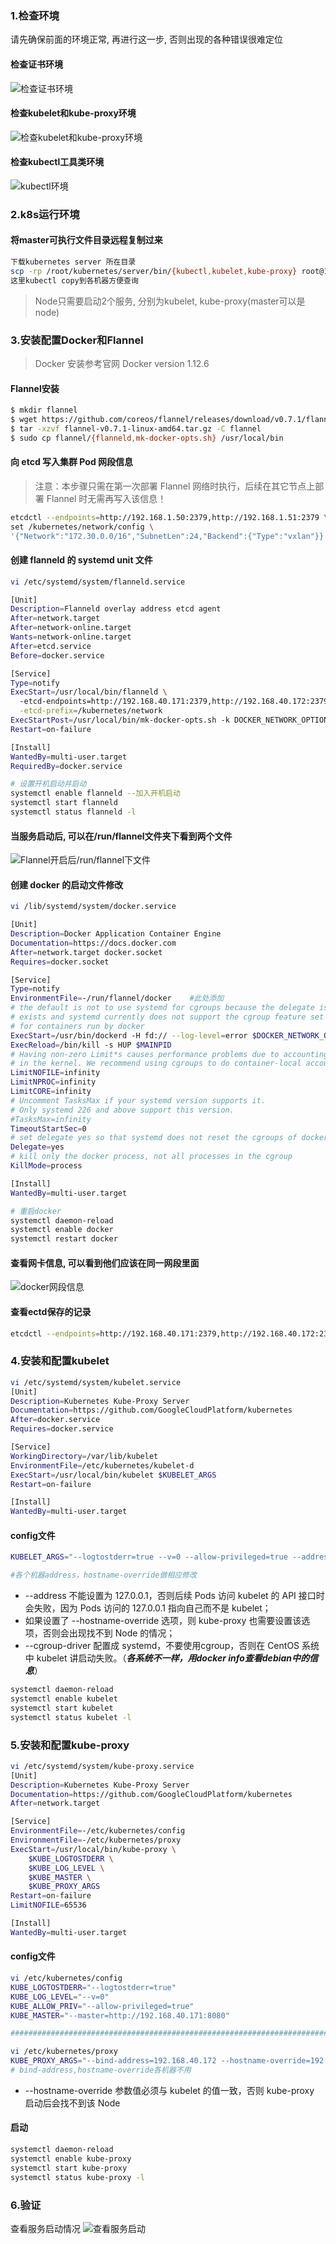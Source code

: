 ### 1.检查环境
请先确保前面的环境正常, 再进行这一步, 否则出现的各种错误很难定位</br>
#### 检查证书环境
![检查证书环境](./images/kubernetes-ssl.png)
#### 检查kubelet和kube-proxy环境
![检查kubelet和kube-proxy环境](./images/node-kube.png)
#### 检查kubectl工具类环境
![kubectl环境](./images/node-kubectl.png)

### 2.k8s运行环境
#### 将master可执行文件目录远程复制过来
```bash
下载kubernetes server 所在目录
scp -rp /root/kubernetes/server/bin/{kubectl,kubelet,kube-proxy} root@192.168.40.172:/usr/local/bin/
这里kubectl copy到各机器方便查询
```
> Node只需要启动2个服务, 分别为kubelet, kube-proxy(master可以是node)

### 3.安装配置Docker和Flannel
> Docker 安装参考官网 Docker version 1.12.6 
#### Flannel安装
```bash
$ mkdir flannel
$ wget https://github.com/coreos/flannel/releases/download/v0.7.1/flannel-v0.7.1-linux-amd64.tar.gz
$ tar -xzvf flannel-v0.7.1-linux-amd64.tar.gz -C flannel
$ sudo cp flannel/{flanneld,mk-docker-opts.sh} /usr/local/bin
```
#### 向 etcd 写入集群 Pod 网段信息
> 注意：本步骤只需在第一次部署 Flannel 网络时执行，后续在其它节点上部署 Flannel 时无需再写入该信息！
```bash
etcdctl --endpoints=http://192.168.1.50:2379,http://192.168.1.51:2379 \
set /kubernetes/network/config \
'{"Network":"172.30.0.0/16","SubnetLen":24,"Backend":{"Type":"vxlan"}}'
```

#### 创建 flanneld 的 systemd unit 文件
```bash
vi /etc/systemd/system/flanneld.service

[Unit]
Description=Flanneld overlay address etcd agent
After=network.target
After=network-online.target
Wants=network-online.target
After=etcd.service
Before=docker.service

[Service]
Type=notify
ExecStart=/usr/local/bin/flanneld \
  -etcd-endpoints=http://192.168.40.171:2379,http://192.168.40.172:2379,http://192.168.40.173:2379 \
  -etcd-prefix=/kubernetes/network
ExecStartPost=/usr/local/bin/mk-docker-opts.sh -k DOCKER_NETWORK_OPTIONS -d /run/flannel/docker
Restart=on-failure

[Install]
WantedBy=multi-user.target
RequiredBy=docker.service

# 设置开机启动并启动
systemctl enable flanneld --加入开机启动
systemctl start flanneld
systemctl status flanneld -l
```
#### 当服务启动后, 可以在/run/flannel文件夹下看到两个文件
![Flannel开启后/run/flannel下文件](./images/flannel-run.png)

#### 创建 docker 的启动文件修改
```bash
vi /lib/systemd/system/docker.service

[Unit]
Description=Docker Application Container Engine
Documentation=https://docs.docker.com
After=network.target docker.socket
Requires=docker.socket

[Service]
Type=notify
EnvironmentFile=-/run/flannel/docker    #此处添加
# the default is not to use systemd for cgroups because the delegate issues still
# exists and systemd currently does not support the cgroup feature set required
# for containers run by docker
ExecStart=/usr/bin/dockerd -H fd:// --log-level=error $DOCKER_NETWORK_OPTIONS #此处修改
ExecReload=/bin/kill -s HUP $MAINPID
# Having non-zero Limit*s causes performance problems due to accounting overhead
# in the kernel. We recommend using cgroups to do container-local accounting.
LimitNOFILE=infinity
LimitNPROC=infinity
LimitCORE=infinity
# Uncomment TasksMax if your systemd version supports it.
# Only systemd 226 and above support this version.
#TasksMax=infinity
TimeoutStartSec=0
# set delegate yes so that systemd does not reset the cgroups of docker containers
Delegate=yes
# kill only the docker process, not all processes in the cgroup
KillMode=process

[Install]
WantedBy=multi-user.target

# 重启docker
systemctl daemon-reload
systemctl enable docker
systemctl restart docker
```
#### 查看网卡信息, 可以看到他们应该在同一网段里面
![docker网段信息](./images/docker-flannel-network.png)
#### 查看ectd保存的记录
```bash
etcdctl --endpoints=http://192.168.40.171:2379,http://192.168.40.172:2379,http://192.168.40.173:2379 ls /kubernetes/network/subnets
```

### 4.安装和配置kubelet
```bash
vi /etc/systemd/system/kubelet.service
[Unit]
Description=Kubernetes Kube-Proxy Server
Documentation=https://github.com/GoogleCloudPlatform/kubernetes
After=docker.service
Requires=docker.service

[Service]
WorkingDirectory=/var/lib/kubelet
EnvironmentFile=/etc/kubernetes/kubelet-d
ExecStart=/usr/local/bin/kubelet $KUBELET_ARGS
Restart=on-failure

[Install]
WantedBy=multi-user.target
```
#### config文件
```bash
KUBELET_ARGS="--logtostderr=true --v=0 --allow-privileged=true --address=192.168.40.172 --hostname-override=192.168.40.172 --api-servers=https://192.168.40.171:8080  --cgroup-driver=cgroupfs --cluster-dns=10.254.0.2 --experimental-bootstrap-kubeconfig=/etc/kubernetes/bootstrap.kubeconfig --kubeconfig=/etc/kubernetes/kubelet.kubeconfig --require-kubeconfig --cert-dir=/etc/kubernetes/ssl --cluster-domain=cluster.local --hairpin-mode promiscuous-bridge --serialize-image-pulls=false"

#各个机器address，hostname-override做相应修改
```
+ --address 不能设置为 127.0.0.1，否则后续 Pods 访问 kubelet 的 API 接口时会失败，因为 Pods 访问的 127.0.0.1 指向自己而不是 kubelet；
+ 如果设置了 --hostname-override 选项，则 kube-proxy 也需要设置该选项，否则会出现找不到 Node 的情况；
+ --cgroup-driver 配置成 systemd，不要使用cgroup，否则在 CentOS 系统中 kubelet 讲启动失败。（***各系统不一样，用docker info查看debian中的信息***）
```bash
systemctl daemon-reload
systemctl enable kubelet
systemctl start kubelet
systemctl status kubelet -l
```

### 5.安装和配置kube-proxy
```bash
vi /etc/systemd/system/kube-proxy.service
[Unit]
Description=Kubernetes Kube-Proxy Server
Documentation=https://github.com/GoogleCloudPlatform/kubernetes
After=network.target

[Service]
EnvironmentFile=-/etc/kubernetes/config
EnvironmentFile=-/etc/kubernetes/proxy
ExecStart=/usr/local/bin/kube-proxy \
    $KUBE_LOGTOSTDERR \
    $KUBE_LOG_LEVEL \
    $KUBE_MASTER \
    $KUBE_PROXY_ARGS
Restart=on-failure
LimitNOFILE=65536

[Install]
WantedBy=multi-user.target
```
#### config文件
```bash
vi /etc/kubernetes/config
KUBE_LOGTOSTDERR="--logtostderr=true"
KUBE_LOG_LEVEL="--v=0"
KUBE_ALLOW_PRIV="--allow-privileged=true"
KUBE_MASTER="--master=http://192.168.40.171:8080"

################################################################################

vi /etc/kubernetes/proxy
KUBE_PROXY_ARGS="--bind-address=192.168.40.172 --hostname-override=192.168.40.172 --kubeconfig=/etc/kubernetes/kube-proxy.kubeconfig --cluster-cidr=10.254.0.0/16"
# bind-address,hostname-override各机器不用
```
+ --hostname-override 参数值必须与 kubelet 的值一致，否则 kube-proxy 启动后会找不到该 Node
#### 启动
```bash
systemctl daemon-reload
systemctl enable kube-proxy
systemctl start kube-proxy
systemctl status kube-proxy -l
```

### 6.验证
查看服务启动情况
![查看服务启动](./images/kubelet-proxy-network.png)


